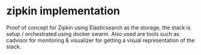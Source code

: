 # zipkin implementation
Proof of concept for Zipkin using Elasticsearch as the storage, the stack is setup / orchestrated using docker swarm. 
Also used are tools such as cadvisor for monitoring & visualizer for getting a visual representation of the stack. 



